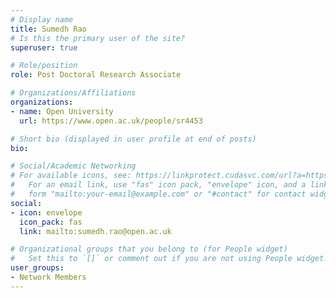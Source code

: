 ```yaml
---
# Display name
title: Sumedh Rao
# Is this the primary user of the site?
superuser: true

# Role/position
role: Post Doctoral Research Associate

# Organizations/Affiliations
organizations:
- name: Open University
  url: https://www.open.ac.uk/people/sr4453

# Short bio (displayed in user profile at end of posts)
bio: 

# Social/Academic Networking
# For available icons, see: https://linkprotect.cudasvc.com/url?a=https%3a%2f%2fsourcethemes.com%2facademic%2fdocs%2fpage-builder%2f%23icons&c=E,1,03Q55I8O6D-V-MsaI5i3Th7UvGHpRVj6l4dANOBXiQaBRckWF-Uxi40d1B8mh5T88rS8FWL6R2UVO5-e4mDAmzVU5C2FJcU0kEkb6Qi2tyc,&typo=1
#   For an email link, use "fas" icon pack, "envelope" icon, and a link in the
#   form "mailto:your-email@example.com" or "#contact" for contact widget.
social:
- icon: envelope
  icon_pack: fas
  link: mailto:sumedh.rao@open.ac.uk

# Organizational groups that you belong to (for People widget)
#   Set this to `[]` or comment out if you are not using People widget.
user_groups:
- Network Members
---
```


